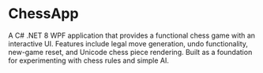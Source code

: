# ChessApp
A C# .NET 8 WPF application that provides a functional chess game with an interactive UI. Features include legal move generation, undo functionality, new-game reset, and Unicode chess piece rendering. Built as a foundation for experimenting with chess rules and simple AI.
